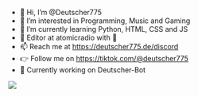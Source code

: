 - 👋 Hi, I’m @Deutscher775
- 👀 I’m interested in Programming, Music and Gaming
- 🌱 I’m currently learning Python, HTML, CSS and JS
- 💞️ Editor at atomicradio with 💙
- 📫 Reach me at https://deutscher775.de/discord
- 👉 Follow me on https://tiktok.com/@deutscher775
- 🤖 Currently working on Deutscher-Bot
<a href="https://top.gg/bot/954029576277852181">
  <img src="https://top.gg/api/widget/954029576277852181.svg">
</a>
